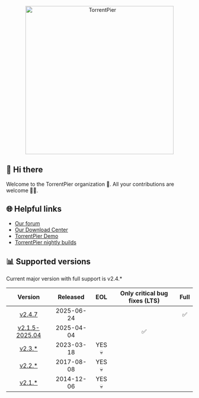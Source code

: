 <p align="center"><a href="https://torrentpier.com"><img src="https://torrentpier.com/styles/default/xenforo/bull-logo.svg" width="400px" alt="TorrentPier" /></a></p>

## 👋 Hi there

Welcome to the TorrentPier organization 🐂. All your contributions are welcome 👨‍💻.

## 🌐 Helpful links

- [Our forum](https://torrentpier.com/)
- [Our Download Center](https://get-torrentpier.duckdns.org/)
- [TorrentPier Demo](https://torrentpier.duckdns.org/)
- [TorrentPier nightly builds](https://nightly.link/torrentpier/torrentpier/workflows/ci/master/TorrentPier-master)

## 📊 Supported versions

Current major version with full support is v2.4.*

|                                           Version                                            |  Released  |  EOL   | Only critical bug fixes (LTS) | Full |
|:--------------------------------------------------------------------------------------------:|:----------:|:------:|:-----------------------------:|:----:|
| [v2.4.7](https://github.com/torrentpier/torrentpier/releases/tag/v2.4.7) | 2025-06-24 | | | ✅ |
| [v2.1.5-2025.04](https://github.com/torrentpier/torrentpier-lts/releases/tag/v2.1.5-2025.04) | 2025-04-04 | | ✅ | |
|           [v2.3.*](https://github.com/torrentpier/torrentpier/releases/tag/v2.3.1)           | 2023-03-18 | YES 💀 |                               |      |
|           [v2.2.*](https://github.com/torrentpier/torrentpier/releases/tag/v2.2.3)           | 2017-08-08 | YES 💀 |                               |      |
|           [v2.1.*](https://github.com/torrentpier/torrentpier/releases/tag/v2.1.5)           | 2014-12-06 | YES 💀 |                               |      |
